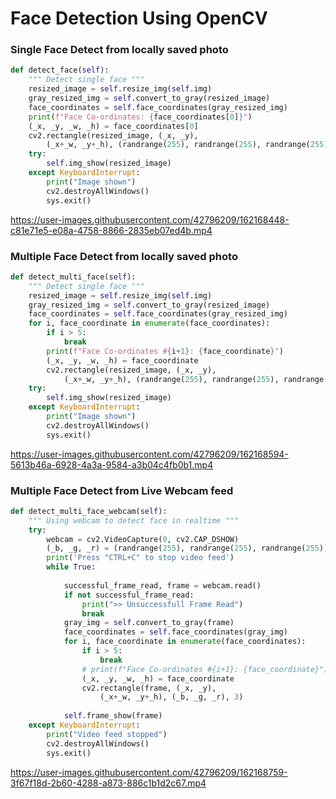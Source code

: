 # Face Detection Using OpenCV

### Single Face Detect from locally saved photo
```python
def detect_face(self):
    """ Detect single face """
    resized_image = self.resize_img(self.img)
    gray_resized_img = self.convert_to_gray(resized_image)
    face_coordinates = self.face_coordinates(gray_resized_img)
    print(f"Face Co-ordinates: {face_coordinates[0]}")
    (_x, _y, _w, _h) = face_coordinates[0]
    cv2.rectangle(resized_image, (_x, _y),
        (_x+_w, _y+_h), (randrange(255), randrange(255), randrange(255)), 3)
    try:
        self.img_show(resized_image)
    except KeyboardInterrupt:
        print("Image shown")
        cv2.destroyAllWindows()
        sys.exit()

```

https://user-images.githubusercontent.com/42796209/162168448-c81e71e5-e08a-4758-8866-2835eb07ed4b.mp4

### Multiple Face Detect from locally saved photo

```python
def detect_multi_face(self):
    """ Detect single face """
    resized_image = self.resize_img(self.img)
    gray_resized_img = self.convert_to_gray(resized_image)
    face_coordinates = self.face_coordinates(gray_resized_img)
    for i, face_coordinate in enumerate(face_coordinates):
        if i > 5:
            break
        print(f"Face Co-ordinates #{i+1}: {face_coordinate}")
        (_x, _y, _w, _h) = face_coordinate
        cv2.rectangle(resized_image, (_x, _y),
            (_x+_w, _y+_h), (randrange(255), randrange(255), randrange(255)), 3)
    try:
        self.img_show(resized_image)
    except KeyboardInterrupt:
        print("Image shown")
        cv2.destroyAllWindows()
        sys.exit()
```

https://user-images.githubusercontent.com/42796209/162168594-5613b46a-6928-4a3a-9584-a3b04c4fb0b1.mp4

### Multiple Face Detect from Live Webcam feed

```python
def detect_multi_face_webcam(self):
    """ Using webcam to detect face in realtime """
    try:
        webcam = cv2.VideoCapture(0, cv2.CAP_DSHOW)
        (_b, _g, _r) = (randrange(255), randrange(255), randrange(255))
        print('Press "CTRL+C" to stop video feed')
        while True:
            
            successful_frame_read, frame = webcam.read()
            if not successful_frame_read:
                print(">> Unsuccessfull Frame Read")
                break
            gray_img = self.convert_to_gray(frame)
            face_coordinates = self.face_coordinates(gray_img)
            for i, face_coordinate in enumerate(face_coordinates):
                if i > 5:
                    break
                # print(f"Face Co-ordinates #{i+1}: {face_coordinate}")
                (_x, _y, _w, _h) = face_coordinate
                cv2.rectangle(frame, (_x, _y),
                    (_x+_w, _y+_h), (_b, _g, _r), 3)
            
            self.frame_show(frame)
    except KeyboardInterrupt:
        print("Video feed stopped")
        cv2.destroyAllWindows()
        sys.exit()
```

https://user-images.githubusercontent.com/42796209/162168759-3f67f18d-2b60-4288-a873-886c1b1d2c67.mp4

